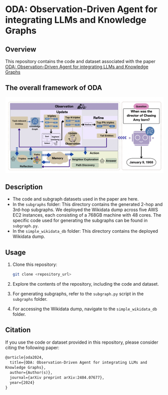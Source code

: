 # ODA: Observation-Driven Agent for integrating LLMs and Knowledge Graphs

## Overview

This repository contains the code and dataset associated with the paper [ODA: Observation-Driven Agent for integrating LLMs and Knowledge Graphs](https://arxiv.org/abs/2404.07677)

## The overall framework of ODA
![The framework of ODA](framework.png)



## Description

- The code and subgraph datasets used in the paper are here.
- In the `subgraphs` folder: This directory contains the generated 2-hop and 3rd-hop subgraphs. We deployed the Wikidata dump across five AWS EC2 instances, each consisting of a 768GB machine with 48 cores. The specific code used for generating the subgraphs can be found in `subgraph.py`.
- In the `simple_wikidata_db` folder: This directory contains the deployed Wikidata dump.

## Usage

1. Clone this repository:

    ```bash
    git clone <repository_url>
    ```

2. Explore the contents of the repository, including the code and dataset.

3. For generating subgraphs, refer to the `subgraph.py` script in the `subgraphs` folder.

4. For accessing the Wikidata dump, navigate to the `simple_wikidata_db` folder.

## Citation

If you use the code or dataset provided in this repository, please consider citing the following paper:

```
@article{oda2024,
  title={ODA: Observation-Driven Agent for integrating LLMs and Knowledge Graphs},
  author={Author(s)},
  journal={arXiv preprint arXiv:2404.07677},
  year={2024}
}
```

